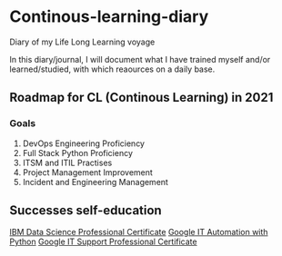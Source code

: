 # Continous-learning-diary

Diary of my Life Long Learning voyage

In this diary/journal, I will document what I have trained myself and/or learned/studied, with which reaources on a daily base.

## Roadmap for CL (Continous Learning) in 2021

### Goals

1. DevOps Engineering Proficiency
2. Full Stack Python Proficiency
3. ITSM and ITIL Practises
4. Project Management Improvement
5. Incident and Engineering Management

## Successes self-education

[IBM Data Science Professional Certificate](https://coursera.org/share/4f920f98ae17ba45bbf63fd29575ae0a)
[Google IT Automation with Python](https://coursera.org/share/77a0f2f0a866629d4bbf829093eff978)
[Google IT Support Professional Certificate](https://coursera.org/share/f5e29bcb6ff9fc07a0be13ffd0491c11)

